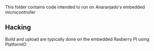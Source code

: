 This folder contains code intended to run on Anaranjado's embedded microcontroller

## Hacking

Build and upload are typically done on the embedded Rasberry PI using PlatformIO
